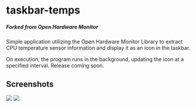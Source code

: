 # taskbar-temps
##### Forked from Open Hardware Monitor

Simple application utilizing the Open Hardware Monitor Library to extract CPU temperature sensor information and 
display it as an icon in the taskbar. 

On execution, the program runs in the background, updating the icon at a specified interval. 
Release coming soon.


Screenshots
----
![](https://i.imgur.com/NnAbMkl.png)
![](https://i.imgur.com/wA7wKSX.jpg)
